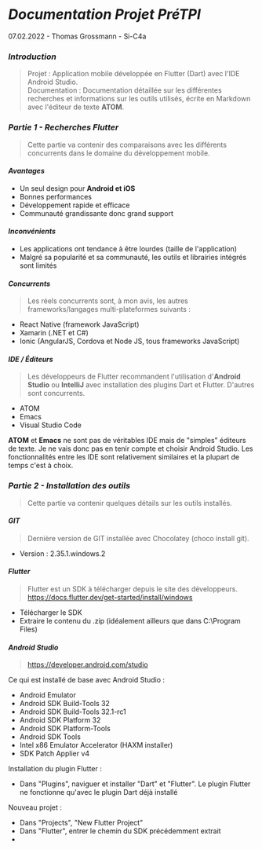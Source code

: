 # *Documentation Projet PréTPI*
07.02.2022 - Thomas Grossmann - Si-C4a

### *Introduction*
>Projet : Application mobile développée en Flutter (Dart) avec l'IDE Android Studio. <br>Documentation : Documentation détaillée sur les différentes recherches et informations sur les outils utilisés, écrite en Markdown avec l'éditeur de texte **ATOM**.

### *Partie 1 - Recherches Flutter*
>Cette partie va contenir des comparaisons avec les différents concurrents dans le domaine du développement mobile.

#### *Avantages*
- Un seul design pour **Android et iOS**
- Bonnes performances
- Développement rapide et efficace
- Communauté grandissante donc grand support

#### *Inconvénients*
- Les applications ont tendance à être lourdes (taille de l'application)
- Malgré sa popularité et sa communauté, les outils et librairies intégrés sont limités

#### *Concurrents*
>Les réels concurrents sont, à mon avis, les autres frameworks/langages multi-plateformes suivants :

- React Native (framework JavaScript)
- Xamarin (.NET et C#)
- Ionic (AngularJS, Cordova et Node JS, tous frameworks JavaScript)

#### *IDE / Éditeurs*
>Les développeurs de Flutter recommandent l'utilisation d'**Android Studio** ou **IntelliJ** avec installation des plugins Dart et Flutter. D'autres sont concurrents.

- ATOM
- Emacs
- Visual Studio Code

**ATOM** et **Emacs** ne sont pas de véritables IDE mais de "simples" éditeurs de texte. Je ne vais donc pas en tenir compte et choisir Android Studio. Les fonctionnalités entre les IDE sont relativement similaires et la plupart de temps c'est à choix.

### *Partie 2 - Installation des outils*
>Cette partie va contenir quelques détails sur les outils installés.

#### *GIT*
>Dernière version de GIT installée avec Chocolatey (choco install git).

- Version : 2.35.1.windows.2

#### *Flutter*
>Flutter est un SDK à télécharger depuis le site des développeurs.<br>
https://docs.flutter.dev/get-started/install/windows

- Télécharger le SDK
- Extraire le contenu du .zip (idéalement ailleurs que dans C:\Program Files\)

#### *Android Studio*
>https://developer.android.com/studio

Ce qui est installé de base avec Android Studio :
- Android Emulator
- Android SDK Build-Tools 32
- Android SDK Build-Tools 32.1-rc1
- Android SDK Platform 32
- Android SDK Platform-Tools
- Android SDK Tools
- Intel x86 Emulator Accelerator (HAXM installer)
- SDK Patch Applier v4

Installation du plugin Flutter :
- Dans "Plugins", naviguer et installer "Dart" et "Flutter". Le plugin Flutter ne fonctionne qu'avec le plugin Dart déjà installé

Nouveau projet :
- Dans "Projects", "New Flutter Project"
- Dans "Flutter", entrer le chemin du SDK précédemment extrait
-
